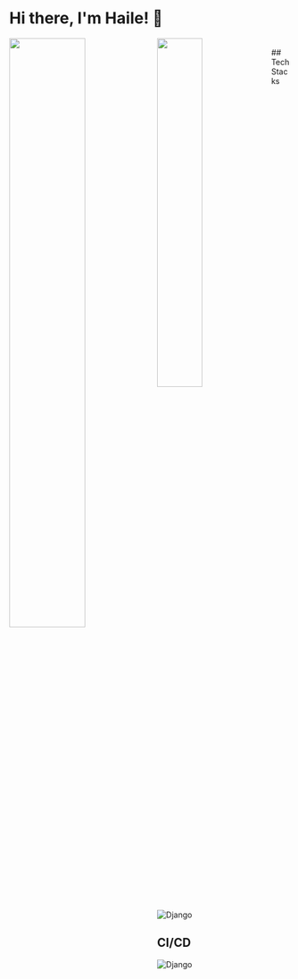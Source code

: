 # Hi there, I'm Haile!  👋

<img align="left" width="52%" src="https://github-readme-stats.vercel.app/api?username=hailatGH&show_icons=true&theme=transparent" />
<img align="left" width="40%" src="https://github-readme-stats.vercel.app/api/top-langs/?username=hailatGH&layout=compact" />

<br>
## Tech Stacks
<img alt="Django" src="https://img.shields.io/badge/django-%23092E20.svg?style=for-the-badge&logo=django&logoColor=white" />

## CI/CD
<img alt="Django" src="https://img.shields.io/badge/github%20actions-%232671E5.svg?style=for-the-badge&logo=githubactions&logoColor=white" />
